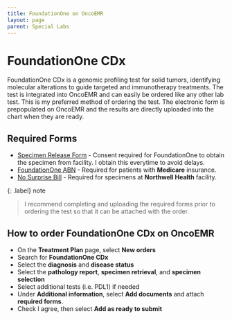 ```yaml
---
title: FoundationOne on OncoEMR
layout: page
parent: Special Labs
---
```

# FoundationOne CDx
FoundationOne CDx is a genomic profiling test for solid tumors, identifying molecular alterations to guide targeted and immunotherapy treatments. The test is integrated into OncoEMR and can easily be ordered like any other lab test. This is my preferred method of ordering the test. The electronic form is prepopulated on OncoEMR and the results are directly uploaded into the chart when they are ready. 

## Required Forms
* [Specimen Release Form](https://assets.ctfassets.net/w98cd481qyp0/7JzKC8TNALu7FWAcxsziqb/374fbe590e03b2d5decab38d05777e27/Specimen_Release_Consent_Form.pdf) - Consent required for FoundationOne to obtain the specimen from facility. I obtain this everytime to avoid delays. 
* [FoundationOne ABN](https://assets.ctfassets.net/w98cd481qyp0/2sDK3JAu6WQrGirc2OnAcr/e9a477779c3e75525c2847a36e44c722/Medicare_ABN_INTERACTIVE_ABNEnglish_01312026_508_DIGITAL.pdf) - Required for patients with **Medicare** insurance. 
* [No Surprise Bill](/assets/docs/nsb.pdf) - Required for specimens at **Northwell Health** facility.

{: .label}
note

> I recommend completing and uploading the required forms prior to ordering the test so that it can be attached with the order. 

## How to order FoundationOne CDx on OncoEMR
* On the **Treatment Plan** page, select **New orders**
* Search for **FoundationOne CDx**
* Select the **diagnosis** and **disease status**
* Select the **pathology report**, **specimen retrieval**, and **specimen selection**
* Select additional tests (i.e. PDL1) if needed
* Under **Additional information**, select **Add documents** and attach **required forms**. 
* Check I agree, then select **Add as ready to submit**